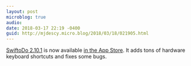 ```yaml
---
layout: post
microblog: true
audio: 
date: 2018-03-17 22:19 -0400
guid: http://mjdescy.micro.blog/2018/03/18/021905.html
---
```

[SwiftoDo 2.10.1](https://swiftodoapp.com) is now available [in the App Store](https://itunes.apple.com/us/app/swiftodo-task-list-for-todo.txt/id1073798440?ls=1&mt=8). It adds tons of hardware keyboard shortcuts and fixes some bugs. 
